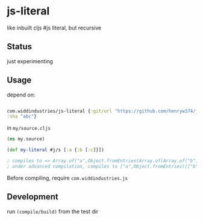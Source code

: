 # js-literal

like inbuilt cljs #js literal, but recursive

## Status

just experimenting

## Usage 

depend on:  

```clojure

com.widdindustries/js-literal {:git/url "https://github.com/henryw374/js-literal.git"
:sha "abc"}

```

in `my/source.cljs`

```clojure
(ns my.source)

(def my-literal #j/s [:a {:b [:c]}])

; compiles to => Array.of("a",Object.fromEntries(Array.of(Array.of("b",Array.of("c")))));
; under advanced compilation, compiles to ["a",Object.fromEntries([["b",["c"]]])]

```

Before compiling, require `com.widdindustries.js`

## Development

run `(compile/build)` from the test dir



